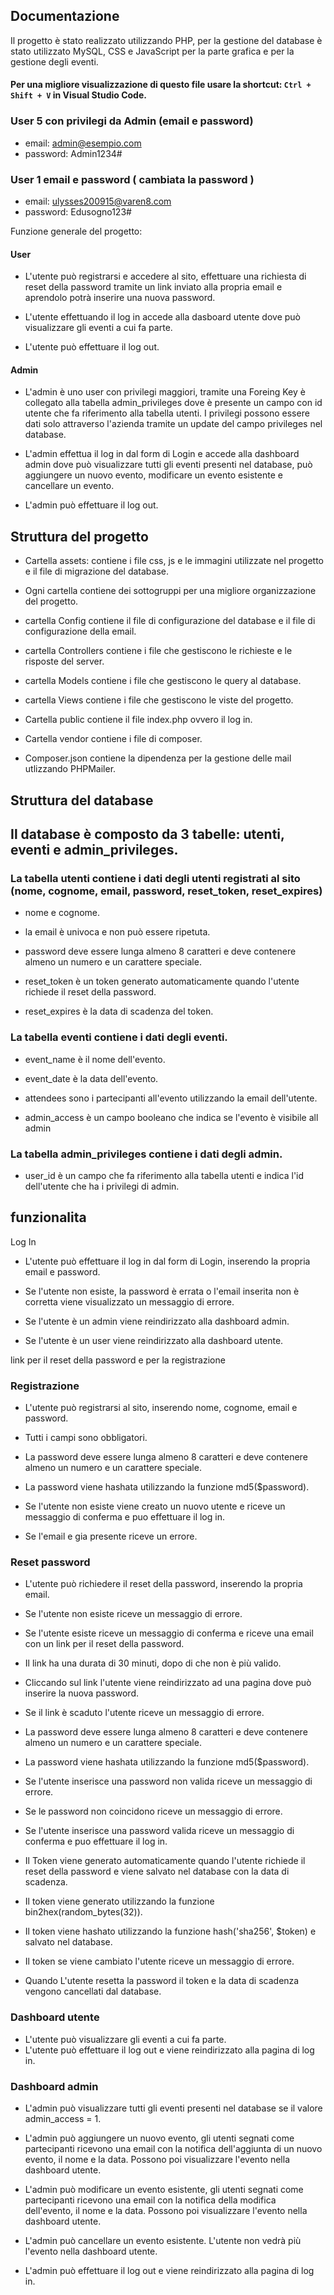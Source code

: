 <!-- Documentazione  -->
## Documentazione
Il progetto è stato realizzato utilizzando PHP, per la gestione del database è stato utilizzato MySQL, CSS e JavaScript per la parte grafica e per la gestione degli eventi.

#### Per una migliore visualizzazione di questo file usare la shortcut: `Ctrl + Shift + V` in Visual Studio Code.

### User 5 con privilegi da Admin (email e password)

- email: admin@esempio.com
- password: Admin1234#

### User 1 email e password ( cambiata la password )

- email: ulysses200915@varen8.com
- password: Edusogno123#


Funzione generale del progetto: 

#### User 

- L'utente può registrarsi e accedere al sito, effettuare una richiesta di reset della password tramite un link inviato alla propria email e aprendolo potrà inserire una nuova password.

- L'utente effettuando il log in accede alla dasboard utente dove può visualizzare gli eventi a cui fa parte.

- L'utente può effettuare il log out.

#### Admin 

- L'admin è uno user con privilegi maggiori, tramite una Foreing Key è collegato alla tabella admin_privileges dove è presente un campo con id utente che fa riferimento alla tabella utenti. I privilegi possono essere dati solo attraverso l'azienda tramite un update del campo privileges nel database.

- L'admin effettua il log in dal form di Login e accede alla dashboard admin dove può visualizzare tutti gli eventi presenti nel database, può aggiungere un nuovo evento, modificare un evento esistente e cancellare un evento.

- L'admin può effettuare il log out.

## Struttura del progetto

- Cartella assets: contiene i file css, js e le immagini utilizzate nel progetto e il file di migrazione del database.

- Ogni cartella contiene dei sottogruppi per una migliore organizzazione del progetto.

- cartella Config contiene il file di configurazione del database e il file di configurazione della email.

- cartella Controllers contiene i file che gestiscono le richieste e le risposte del server.

- cartella Models contiene i file che gestiscono le query al database.

- cartella Views contiene i file che gestiscono le viste del progetto.

- Cartella public contiene il file index.php ovvero il log in.

- Cartella vendor contiene i file di composer.

- Composer.json contiene la dipendenza per la gestione delle mail utlizzando PHPMailer.


## Struttura del database

## Il database è composto da 3 tabelle: utenti, eventi e admin_privileges.

### La tabella utenti contiene i dati degli utenti registrati al sito (nome, cognome, email, password, reset_token, reset_expires) 

- nome e cognome.

- la email è univoca e non può essere ripetuta.

- password deve essere lunga almeno 8 caratteri e deve contenere almeno un numero e un carattere speciale.

- reset_token è un token generato automaticamente quando l'utente richiede il reset della password. 

- reset_expires è la data di scadenza del token.

### La tabella eventi contiene i dati degli eventi.


- event_name è il nome dell'evento.

- event_date è la data dell'evento.

- attendees sono i partecipanti all'evento utilizzando la email dell'utente.

- admin_access è un campo booleano che indica se l'evento è visibile all admin


### La tabella admin_privileges contiene i dati degli admin.

- user_id è un campo che fa riferimento alla tabella utenti e indica l'id dell'utente che ha i privilegi di admin.


## funzionalita 

Log In 


- L'utente può effettuare il log in dal form di Login, inserendo la propria email e password.

- Se l'utente non esiste, la password è errata o l'email inserita non è corretta viene visualizzato un messaggio di errore.

- Se l'utente è un admin viene reindirizzato alla dashboard admin.

- Se l'utente è un user viene reindirizzato alla dashboard utente.

link per il reset della password e per la registrazione

### Registrazione


- L'utente può registrarsi al sito, inserendo nome, cognome, email e password.

- Tutti i campi sono obbligatori.

- La password deve essere lunga almeno 8 caratteri e deve contenere almeno un numero e un carattere speciale.

- La password viene hashata utilizzando la funzione md5($password).

- Se l'utente non esiste viene creato un nuovo utente e riceve un messaggio di conferma e puo effettuare il log in.

- Se l'email e gia presente riceve un errore.

### Reset password

- L'utente può richiedere il reset della password, inserendo la propria email.

- Se l'utente non esiste riceve un messaggio di errore.

- Se l'utente esiste riceve un messaggio di conferma e riceve una email con un link per il reset della password.

- Il link ha una durata di 30 minuti, dopo di che non è più valido.

- Cliccando sul link l'utente viene reindirizzato ad una pagina dove può inserire la nuova password.

- Se il link è scaduto l'utente riceve un messaggio di errore.

- La password deve essere lunga almeno 8 caratteri e deve contenere almeno un numero e un carattere speciale.

- La password viene hashata utilizzando la funzione md5($password).

- Se l'utente inserisce una password non valida riceve un messaggio di errore.

- Se le password non coincidono riceve un messaggio di errore.

- Se l'utente inserisce una password valida riceve un messaggio di conferma e puo effettuare il log in.

- Il Token viene generato automaticamente quando l'utente richiede il reset della password e viene salvato nel database con la data di scadenza.

- Il token viene generato utilizzando la funzione bin2hex(random_bytes(32)). 

- Il token viene hashato utilizzando la funzione hash('sha256', $token) e salvato nel database.

- Il token se viene cambiato l'utente riceve un messaggio di errore.

- Quando L'utente resetta la password il token e la data di scadenza vengono cancellati dal database.

### Dashboard utente

- L'utente può visualizzare gli eventi a cui fa parte.
- L'utente può effettuare il log out e viene reindirizzato alla pagina di log in.

### Dashboard admin

- L'admin può visualizzare tutti gli eventi presenti nel database se il valore admin_access = 1.

- L'admin può aggiungere un nuovo evento, gli utenti segnati come partecipanti ricevono una email con la notifica dell'aggiunta di un nuovo evento, il nome e la data. Possono poi visualizzare l'evento nella dashboard utente.

- L'admin può modificare un evento esistente, gli utenti segnati come partecipanti ricevono una email con la notifica della modifica dell'evento, il nome e la data. Possono poi visualizzare l'evento nella dashboard utente.

- L'admin può cancellare un evento esistente. L'utente non vedrà più l'evento nella dashboard utente.

- L'admin può effettuare il log out e viene reindirizzato alla pagina di log in.


